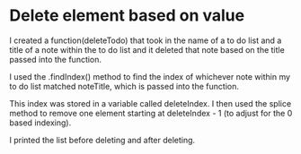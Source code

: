 # Delete element based on value

I created a function(deleteTodo) that took in the name of a to do list and a title of a note within the to do list and it deleted that note based on the title passed into the function.

I used the .findIndex() method to find the index of whichever note within my to do list matched noteTitle, which is passed into the function. 

This index was stored in a variable called deleteIndex. I then used the splice method to remove one element starting at deleteIndex - 1 (to adjust for the 0 based indexing).

I printed the list before deleting and after deleting.
